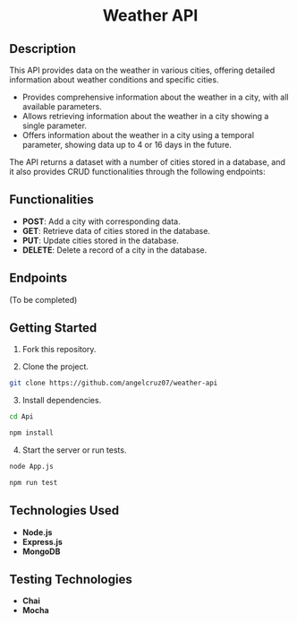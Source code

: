 <div align='center'>
    <h1>Weather API</h1>
</div>

## Description

This API provides data on the weather in various cities, offering detailed information about weather conditions and specific cities.

- Provides comprehensive information about the weather in a city, with all available parameters.
- Allows retrieving information about the weather in a city showing a single parameter.
- Offers information about the weather in a city using a temporal parameter, showing data up to 4 or 16 days in the future.

The API returns a dataset with a number of cities stored in a database, and it also provides CRUD functionalities through the following endpoints:

## Functionalities

- **POST**: Add a city with corresponding data.
- **GET**: Retrieve data of cities stored in the database.
- **PUT**: Update cities stored in the database.
- **DELETE**: Delete a record of a city in the database.

## Endpoints

(To be completed)

## Getting Started

1. Fork this repository.

2. Clone the project.

```bash
git clone https://github.com/angelcruz07/weather-api
```

3. Install dependencies.

```bash
cd Api

npm install
```

4. Start the server or run tests.

```bash
node App.js

npm run test
```

## Technologies Used

- **Node.js**
- **Express.js**
- **MongoDB**

## Testing Technologies

- **Chai**
- **Mocha**
